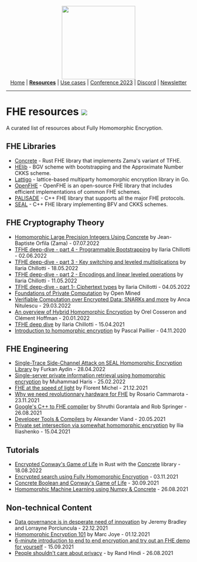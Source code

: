 <!-- Main header navigation -->
<p align="center">
  <img width="200" src="https://user-images.githubusercontent.com/5758427/180978488-db825482-5a58-4c7c-9589-c494a6f0be04.png"><br/>
  <a href="https://fhe-org.github.io">Home</a> | <a href="https://fhe-org.github.io/fhe-resources"><b>Resources</b></a> | <a href="https://fhe-org.github.io/fhe-use-cases">Use cases</a> | <a href="https://fhe-org.github.io/conferences/conference-2023/home">Conference 2023</a> | <a href="https://discord.fhe.org">Discord</a> | <a href="https://fheorg.substack.com">Newsletter</a> 
</p>
<hr/>
<!-- /Main header navigation -->

# FHE resources [<img src="https://img.shields.io/badge/Github-edit%20this%20page-lightgrey">](https://github.com/FHE-org/fhe-org.github.io/blob/main/fhe-resources.md)

A curated list of resources about Fully Homomorphic Encryption.

## FHE Libraries
- [Concrete](https://github.com/zama-ai/concrete) - Rust FHE library that implements Zama's variant of TFHE.
- [HElib](https://github.com/HomEnc/HElib) - BGV scheme with bootstrapping and the Approximate Number CKKS scheme.
- [Lattigo](https://github.com/ldsec/lattigo) - lattice-based multiparty homomorphic encryption library in Go.
- [OpenFHE](https://github.com/openfheorg/openfhe-development) - OpenFHE is an open-source FHE library that includes efficient implementations of common FHE schemes.
- [PALISADE](https://palisade-crypto.org/software-library/) - C++ FHE library that supports all the major FHE protocols.
- [SEAL](https://github.com/microsoft/SEAL) - C++ FHE library implementing BFV and CKKS schemes.


## FHE Cryptography Theory
- [Homomorphic Large Precision Integers Using Concrete](https://fhe-org.github.io/meetups/homomorphic-Large-Precision-Integers-Using-Concrete) by Jean-Baptiste Orfila (Zama) - 07.07.2022
- [TFHE deep-dive - part 4 - Programmable Bootstrapping](https://www.zama.ai/post/tfhe-deep-dive-part-4) by Ilaria Chillotti - 02.06.2022
- [TFHE deep-dive - part 3 - Key switching and leveled multiplications](https://www.zama.ai/post/tfhe-deep-dive-part-3) by Ilaria Chillotti - 18.05.2022
- [TFHE deep-dive - part 2 - Encodings and linear leveled operations](https://www.zama.ai/post/tfhe-deep-dive-part-2) by Ilaria Chillotti - 11.05.2022
- [TFHE deep-dive - part 1- Ciphertext types](https://www.zama.ai/post/tfhe-deep-dive-part-1) by Ilaria Chillotti - 04.05.2022
- [Foundations of Private Computation](https://courses.openmined.org/courses/foundations-of-private-computation) by Open Mined
- [Verifiable Computation over Encrypted Data: SNARKs and more](https://fhe-org.github.io/meetups/verifiable-computation-over-encrypted-data-snarks-and-more) by Anca Nitulescu - 29.03.2022
- [An overview of Hybrid Homomorphic Encryption](https://fhe-org.github.io/meetups/an-overview-of-hybrid-homomorphic-encryption) by Orel Cosseron and Clément Hoffman - 20.01.2022
- [TFHE deep dive](https://fhe-org.github.io/meetups/tfhe-deep-dive) by Ilaria Chillotti - 15.04.2021
- [Introduction to homomorphic encryption](https://fhe-org.github.io/meetups/introduction-to-fhe) by Pascal Paillier - 04.11.2020

## FHE Engineering
- [Single-Trace Side-Channel Attack on SEAL Homomorphic Encryption Library](https://fhe-org.github.io/meetups/single-trace-side-channel-attack-on-seal-homomorphic-encryption-library) by Furkan Aydin - 28.04.2022
- [Single-server private information retrieval using homomorphic encryption](https://fhe-org.github.io/meetups/single-server-private-information-retrieval-using-homomorphic-encryption) by Muhammad Haris - 25.02.2022
- [FHE at the speed of light](https://fhe-org.github.io/meetups/fhe-at-the-speed-of-light) by Florent Michel - 21.12.2021
- [Why we need revolutionnary hardware for FHE](https://fhe-org.github.io/meetups/why-we-need-revolutionary-hardware-for-fhe) by Rosario Cammarota - 23.11.2021
- [Google's C++ to FHE compiler](https://fhe-org.github.io/meetups/google-c++-to-fhe-transpiler) by Shruthi Gorantala and Rob Springer - 26.08.2021
- [Developer Tools & Compilers](https://fhe-org.github.io/meetups/fhe-development-tools) by Alexander Viand - 20.05.2021
- [Private set intersection via somewhat homomorphic encryption](https://fhe-org.github.io/meetups/private-set-intersection-via-somewhat-homomorphic-encryption) by Ilia Iliashenko - 15.04.2021

## Tutorials
- [Encrypted Conway's Game of Life](https://www.zama.ai/post/the-game-of-life-rebooted-with-concrete-v0-2) in Rust with the [Concrete](https://github.com/zama-ai/concrete) library - 18.08.2022
- [Encrypted search using Fully Homomorphic Encryption](https://medium.com/optalysys/encrypted-search-using-fully-homomorphic-encryption-4431e987ba40)  - 03.11.2021
- [Concrete Boolean and Conway's Game of Life](https://medium.com/p/f2bcfd614131/) - 30.09.2021
- [Homomorphic Machine Learning using Numpy & Concrete](https://fhe-org.github.io/meetups/running-numpy-programs-homomorphically) - 26.08.2021

## Non-technical Content
- [Data governance is in desperate need of innovation](https://www.zama.ai/post/data-governance-is-in-desperate-need-of-innovation) by Jeremy Bradley and Lorrayne Porciuncula - 22.12.2021
- [Homomorphic Encryption 101](https://www.zama.ai/post/homomorphic-encryption-101) by Marc Joye - 01.12.2021
- [6-minute introduction to end to end encryption and try out an FHE demo for yourself](https://6min.zama.ai) - 15.09.2021
- [People shouldn't care about privacy](https://www.zama.ai/post/people-should-not-care-about-privacy) - by  Rand Hindi - 26.08.2021

